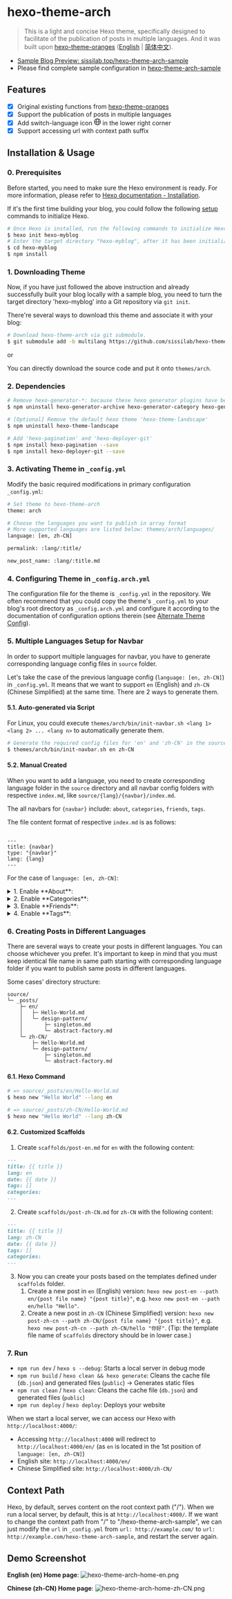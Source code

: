 # hexo-theme-arch

> This is a light and concise Hexo theme, specifically designed to facilitate of the publication of posts in multiple languages. And it was built upon [hexo-theme-oranges](https://github.com/zchengsite/hexo-theme-oranges) ([English](https://github.com/zchengsite/hexo-theme-oranges/blob/master/README.md) | [简体中文](https://github.com/zchengsite/hexo-theme-oranges/blob/master/README-zh.md)).

- [Sample Blog Preview: sissilab.top/hexo-theme-arch-sample](https://sissilab.top/hexo-theme-arch-sample/)
- Please find complete sample configuration in [hexo-theme-arch-sample](https://github.com/sissilab/hexo-theme-arch-sample)

## Features

- [x] Original existing functions from [hexo-theme-oranges](README-oranges.md?tab=readme-ov-file#configuration)
- [x] Support the publication of posts in multiple languages
- [x] Add switch-language icon <svg t="1670338371149" class="icon" viewBox="0 0 1024 1024" version="1.1" xmlns="http://www.w3.org/2000/svg" p-id="1377" width="16" height="16"><path d="M890.688 576h-124.672c-6.2912 100.928-27.264 192.7296-58.5216 266.5792 95.36-56.512 164.16-153.1072 183.1936-266.5792z m0-128c-19.0336-113.472-87.8336-210.0672-183.1936-266.5792 31.2512 73.856 52.2304 165.6576 58.528 266.5792h124.672zM133.312 448h124.672c6.2912-100.928 27.264-192.7296 58.5216-266.5792C221.1456 237.9328 152.3456 334.528 133.312 448z m0 128c19.0336 113.472 87.8336 210.0672 183.1936 266.5792-31.2512-73.856-52.2304-165.6576-58.528-266.5792H133.312z m504.416 0h-251.456c6.6944 93.6 27.8848 178.176 59.2 240.7936 16.0448 32.1088 33.4656 55.6416 49.5488 69.248 5.5488 4.6912 10.2336 7.6032 13.8688 9.088 1.7024 0.704 2.528 0.8704 3.1104 0.8704 0.576 0 1.408-0.1664 3.1104-0.864 3.6352-1.4912 8.32-4.4032 13.8688-9.0944 16.0832-13.6064 33.504-37.1392 49.5552-69.248 31.3088-62.6176 52.4992-147.1936 59.2-240.7936z m0-128c-6.6944-93.6-27.8848-178.176-59.2-240.7936-16.0448-32.1088-33.4656-55.6416-49.5488-69.248-5.5488-4.6912-10.2336-7.6032-13.8688-9.088-1.7024-0.704-2.528-0.8704-3.1104-0.8704-0.576 0-1.408 0.1664-3.1104 0.864-3.6352 1.4912-8.32 4.4032-13.8688 9.0944-16.0832 13.6064-33.504 37.1392-49.5552 69.248-31.3088 62.6176-52.4992 147.1936-59.2 240.7936h251.4624zM512 1024c-282.7712 0-512-229.2288-512-512S229.2288 0 512 0s512 229.2288 512 512-229.2288 512-512 512z" p-id="1378" fill="#666666"></path></svg> in the lower right corner 
- [x] Support accessing url with context path suffix

## Installation & Usage

### 0. Prerequisites

Before started, you need to make sure the Hexo environment is ready. For more information, please refer to [Hexo documentation - Installation](https://hexo.io/docs/#Installation).

If it's the first time building your blog, you could follow the following [setup](https://hexo.io/docs/setup) commands to initialize Hexo.

```sh
# Once Hexo is installed, run the following commands to initialize Hexo in the target <folder>, like 'hexo-myblog'.
$ hexo init hexo-myblog
# Enter the target directory "hexo-myblog", after it has been initialized successfully.
$ cd hexo-myblog
$ npm install
```

### 1. Downloading Theme

Now, if you have just followed the above instruction and already successfully built your blog locally with a sample blog, you need to turn the target directory 'hexo-myblog' into a Git repository via `git init`.

There're several ways to download this theme and associate it with your blog:

```sh
# Download hexo-theme-arch via git submodule.
$ git submodule add -b multilang https://github.com/sissilab/hexo-theme-arch.git themes/arch
```

or

You can directly download the source code and put it onto `themes/arch`.

### 2. Dependencies

```sh
# Remove hexo-generator-*: because these hexo generator plugins have been reimplemented in 'hexo-theme-arch'.
$ npm uninstall hexo-generator-archive hexo-generator-category hexo-generator-index hexo-generator-tag

# [Optional] Remove the default hexo theme 'hexo-theme-landscape'
$ npm uninstall hexo-theme-landscape

# Add 'hexo-pagination' and 'hexo-deployer-git'
$ npm install hexo-pagination --save
$ npm install hexo-deployer-git --save
```

### 3. Activating Theme in `_config.yml`

Modify the basic required modifications in primary configuration `_config.yml`:

```sh
# Set theme to hexo-theme-arch
theme: arch

# Choose the languages you want to publish in array format
# More supported languages are listed below: themes/arch/languages/
language: [en, zh-CN]

permalink: :lang/:title/

new_post_name: :lang/:title.md
```

### 4. Configuring Theme in `_config.arch.yml`

The configuration file for the theme is `_config.yml` in the repository. We often recommend that you could copy the theme's `_config.yml` to your blog's root directory as `_config.arch.yml` and configure it according to the documentation of configuration options therein (see [Alternate Theme Config](https://hexo.io/docs/configuration#Alternate-Theme-Config)).

### 5. Multiple Languages Setup for Navbar

In order to support multiple languages for navbar, you have to generate corresponding language config files in `source` folder. 

Let's take the case of the previous language config (`language: [en, zh-CN]`) in `_config.yml`. It means that we want to support `en` (English) and `zh-CN` (Chinese Simplified) at the same time. There are 2 ways to generate them. 

#### 5.1. Auto-generated via Script

For Linux, you could execute `themes/arch/bin/init-navbar.sh <lang 1> <lang 2> ... <lang n>` to automatically generate them.

```sh
# Generate the required config files for 'en' and 'zh-CN' in the source directory
$ themes/arch/bin/init-navbar.sh en zh-CN
```

#### 5.2. Manual Created

When you want to add a language, you need to create corresponding language folder in the `source` directory and all navbar config 
folders with respective `index.md`, like `source/{lang}/{navbar}/index.md`.

The all navbars for `{navbar}` include: `about`, `categories`, `friends`, `tags`.

The file content format of respective `index.md` is as follows:
```

---
title: {navbar}
type: "{navbar}"
lang: {lang}
---

```

For the case of `language: [en, zh-CN]`:

<details>
<summary>1. Enable **About**:</summary>
1. Create `source/en/about/index.md` with the following content:
    ```markdown
    ---
    title: about
    type: "about"
    lang: en
    ---

    Introduce yourself here!
    ```
2. Create `source/zh-CN/about/index.md` with the following content:
    ```markdown
    ---
    title: about
    type: "about"
    lang: zh-CN
    ---

    在这里介绍你自己吧！
    ```
</details>

<details>
<summary>2. Enable **Categories**: </summary>
1. Create `source/en/categories/index.md` with the following content:
    ```markdown
    ---
    title: categories
    type: "categories"
    lang: en
    ---

    ```
2. Create `source/zh-CN/categories/index.md` with the following content:
    ```markdown
    ---
    title: categories
    type: "categories"
    lang: zh-CN
    ---
    
    ```
</details>

<details>
<summary>3. Enable **Friends**: </summary>
1. Create `source/en/friends/index.md` with the following content:
    ```markdown
    ---
    title: friends
    type: "friends"
    lang: en
    ---
    
    ```
2. Create `source/zh-CN/friends/index.md` with the following content:
    ```markdown
    ---
    title: friends
    type: "friends"
    lang: zh-CN
    ---
    
    ```
</details>

<details>
<summary>4. Enable **Tags**: </summary>
1. Create `source/en/tags/index.md` with the following content:
    ```markdown
    ---
    title: tags
    type: "tags"
    lang: en
    ---
    
    ```
2. Create `source/zh-CN/tags/index.md` with the following content:
    ```markdown
    ---
    title: tags
    type: "tags"
    lang: zh-CN
    ---
    
    ```
</details>

### 6. Creating Posts in Different Languages

There are several ways to create your posts in different languages. You can choose whichever you prefer. It's important to keep in mind that you must keep identical file name in same path starting with corresponding language folder if you want to publish same posts in different languages.

Some cases' directory structure:

```
source/
└─ _posts/
    ├─ en/
    │   ├─ Hello-World.md
    │   └─ design-pattern/
    │       ├─ singleton.md
    │       └─ abstract-factory.md
    └─ zh-CN/
        ├─ Hello-World.md
        └─ design-pattern/
            ├─ singleton.md
            └─ abstract-factory.md
```

#### 6.1. Hexo Command

```sh
# => source/_posts/en/Hello-World.md
$ hexo new "Hello World" --lang en

# => source/_posts/zh-CN/Hello-World.md
$ hexo new "Hello World" --lang zh-CN
```

#### 6.2. Customized Scaffolds

1. Create `scaffolds/post-en.md` for `en` with the following content:
```markdown
---
title: {{ title }}
lang: en
date: {{ date }}
tags: []
categories: 
---

```
2. Create `scaffolds/post-zh-CN.md` for `zh-CN` with the following content:
```markdown
---
title: {{ title }}
lang: zh-CN
date: {{ date }}
tags: []
categories: 
---

```
3. Now you can create your posts based on the templates defined under `scaffolds` folder.
    1. Create a new post in `en` (English) version: `hexo new post-en --path en/{post file name} "{post title}"`, e.g. `hexo new post-en --path en/hello "Hello"`.
    2. Create a new post in `zh-CN` (Chinese Simplified) version: `hexo new post-zh-cn --path zh-CN/{post file name} "{post title}"`, e.g. `hexo new post-zh-cn --path zh-CN/hello "你好"`. (Tip: the template file name of `scaffolds` directory should be in lower case.)

### 7. Run

- `npm run dev` / `hexo s --debug`: Starts a local server in debug mode
- `npm run build` / `hexo clean && hexo generate`: Cleans the cache file (`db.json`) and generated files (`public`) → Generates static files
- `npm run clean` / `hexo clean`: Cleans the cache file (`db.json`) and generated files (`public`)
- `npm run deploy` / `hexo deploy`: Deploys your website

When we start a local server, we can access our Hexo with `http://localhost:4000/`:
- Accessing `http://localhost:4000` will redirect to `http://localhost:4000/en/` (as `en` is located in the 1st position of `language: [en, zh-CN]`)
- English site: `http://localhost:4000/en/`
- Chinese Simplified site: `http://localhost:4000/zh-CN/`

## Context Path

Hexo, by default, serves content on the root context path ("/"). When we run a local server, by default, this is at `http://localhost:4000/`. If we want to change the context path from "/" to "/hexo-theme-arch-sample", we can just modify the `url` in `_config.yml` from `url: http://example.com/` to `url: http://example.com/hexo-theme-arch-sample`, and restart the server again.

## Demo Screenshot

**English (en) Home page**:
![hexo-theme-arch-home-en.png](https://s2.loli.net/2024/02/17/64K2nQeVkHhcaEq.png)

**Chinese (zh-CN) Home page**:
![hexo-theme-arch-home-zh-CN.png](https://s2.loli.net/2024/02/17/ETQtzmcjPaZvibf.png)
